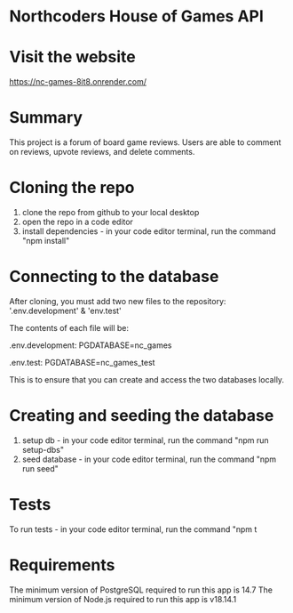 # Northcoders House of Games API

# Visit the website

https://nc-games-8it8.onrender.com/

# Summary

This project is a forum of board game reviews. Users are able to comment on reviews, upvote reviews, and delete comments.

# Cloning the repo

1. clone the repo from github to your local desktop
2. open the repo in a code editor
3. install dependencies - in your code editor terminal, run the command "npm install"

# Connecting to the database

After cloning, you must add two new files to the repository:
'.env.development' & 'env.test'

The contents of each file will be:

.env.development: PGDATABASE=nc_games

.env.test: PGDATABASE=nc_games_test

This is to ensure that you can create and access the two databases locally.

# Creating and seeding the database

1. setup db - in your code editor terminal, run the command "npm run setup-dbs"
2. seed database - in your code editor terminal, run the command "npm run seed"

# Tests

To run tests - in your code editor terminal, run the command "npm t

# Requirements

The minimum version of PostgreSQL required to run this app is 14.7
The minimum version of Node.js required to run this app is v18.14.1
